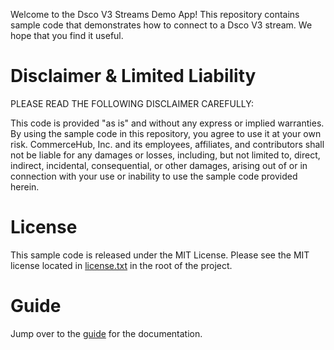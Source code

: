 Welcome to the Dsco V3 Streams Demo App! This repository contains sample code that demonstrates how to connect to a Dsco V3 stream. We hope that you find it useful.

# Disclaimer & Limited Liability
PLEASE READ THE FOLLOWING DISCLAIMER CAREFULLY:

This code is provided "as is" and without any express or implied warranties. By using the sample code in this repository, you agree to use it at your own risk. CommerceHub, Inc. and its employees, affiliates, and contributors shall not be liable for any damages or losses, including, but not limited to, direct, indirect, incidental, consequential, or other damages, arising out of or in connection with your use or inability to use the sample code provided herein.

# License
This sample code is released under the MIT License.  Please see the MIT license located in [license.txt](license.txt) in
the root of the project.

# Guide

Jump over to the [guide](doc/guide.md) for the documentation.


